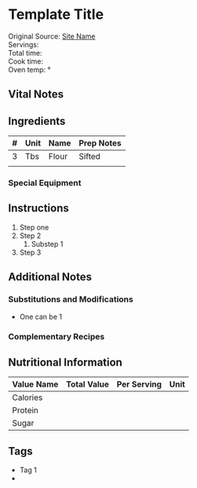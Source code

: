 # Template Title 

Original Source: [Site Name](google.com)  
Servings:  
Total time:  
Cook time:  
Oven temp: °  

## Vital Notes 

## Ingredients  
| # | Unit | Name  | Prep Notes |
|---| ---- | ----  | ---------- |
| 3 | Tbs  | Flour | Sifted     |
|  |  |  |  |


### Special Equipment

## Instructions
1. Step one
2. Step 2
    1. Substep 1
3. Step 3

## Additional Notes

### Substitutions and Modifications
* One can be 1

### Complementary Recipes

## Nutritional Information
| Value Name | Total Value | Per Serving | Unit |
| ---------- | ----------- | ----------- | ---  |
| Calories   |             |             |      |
| Protein    |             |             |      |
| Sugar      |             |             |      |

## Tags
* Tag 1
* 